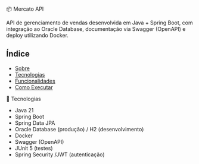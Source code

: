 📦 Mercato API

API de gerenciamento de vendas desenvolvida em Java + Spring Boot, com integração ao Oracle Database,
documentação via Swagger (OpenAPI) e deploy utilizando Docker.

## Índice

- [Sobre](#sobre)
- [Tecnologias](#tecnologias)
- [Funcionalidades](#funcionalidades)
- [Como Executar](#como-executar)

🚀 Tecnologias 
- Java 21
- Spring Boot
- Spring Data JPA
- Oracle Database (produção) / H2 (desenvolvimento)
- Docker
- Swagger (OpenAPI)
- JUnit 5 (testes)
- Spring Security /JWT (autenticação)